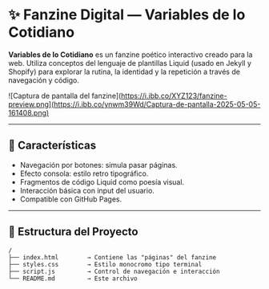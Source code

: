 # ✨ Fanzine Digital — Variables de lo Cotidiano

**Variables de lo Cotidiano** es un fanzine poético interactivo creado para la web. Utiliza conceptos del lenguaje de plantillas Liquid (usado en Jekyll y Shopify) para explorar la rutina, la identidad y la repetición a través de navegación y código.

![Captura de pantalla del fanzine](https://i.ibb.co/XYZ123/fanzine-preview.png](https://i.ibb.co/ynwm39Wd/Captura-de-pantalla-2025-05-05-161408.png)

---

## 🚀 Características

- Navegación por botones: simula pasar páginas.
- Efecto consola: estilo retro tipográfico.
- Fragmentos de código Liquid como poesía visual.
- Interacción básica con input del usuario.
- Compatible con GitHub Pages.

---

## 📁 Estructura del Proyecto

```plaintext
/
├── index.html        → Contiene las "páginas" del fanzine
├── styles.css        → Estilo monocromo tipo terminal
├── script.js         → Control de navegación e interacción
└── README.md         → Este archivo
```

